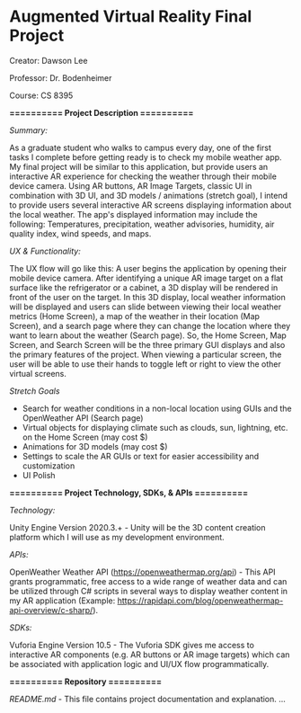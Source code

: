 # Augmented Virtual Reality Final Project

Creator: Dawson Lee

Professor: Dr. Bodenheimer

Course: CS 8395


**========== Project Description ==========**

*Summary:*

As a graduate student who walks to campus every day, one of the first tasks I complete before getting ready is to check my mobile weather app. My final project will be similar to this application, but provide users an interactive AR experience for checking the weather through their mobile device camera. Using AR buttons, AR Image Targets, classic UI in combination with 3D UI, and 3D models / animations (stretch goal), I intend to provide users several interactive AR screens displaying information about the local weather. The app's displayed information may include the following: Temperatures, precipitation, weather advisories, humidity, air quality index, wind speeds, and maps.

*UX & Functionality:*

The UX flow will go like this: A user begins the application by opening their mobile device camera. After identifying a unique AR image target on a flat surface like the refrigerator or a cabinet, a 3D display will be rendered in front of the user on the target. In this 3D display, local weather information will be displayed and users can slide between viewing their local weather metrics (Home Screen), a map of the weather in their location (Map Screen), and a search page where they can change the location where they want to learn about the weather (Search page). So, the Home Screen, Map Screen, and Search Screen will be the three primary GUI displays and also the primary features of the project. When viewing a particular screen, the user will be able to use their hands to toggle left or right to view the other virtual screens.

*Stretch Goals*
- Search for weather conditions in a non-local location using GUIs and the OpenWeather API (Search page)
- Virtual objects for displaying climate such as clouds, sun, lightning, etc. on the Home Screen (may cost $)
- Animations for 3D models (may cost $)
- Settings to scale the AR GUIs or text for easier accessibility and customization
- UI Polish


**========== Project Technology, SDKs, & APIs ==========**

*Technology:*

Unity Engine Version 2020.3.+ - Unity will be the 3D content creation platform which I will use as my development environment.

*APIs:*

OpenWeather Weather API (https://openweathermap.org/api) - This API grants programmatic, free access to a wide range of weather data and can be utilized through C# scripts in several ways to display weather content in my AR application (Example: https://rapidapi.com/blog/openweathermap-api-overview/c-sharp/).

*SDKs:*

Vuforia Engine Version 10.5 - The Vuforia SDK gives me access to interactive AR components (e.g. AR buttons or AR image targets) which can be associated with application logic and UI/UX flow programmatically.

**========== Repository ==========**

*README.md* - This file contains project documentation and explanation.
...
